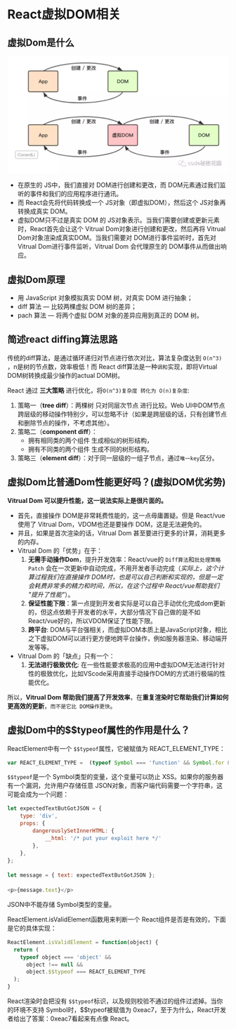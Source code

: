# React虚拟DOM相关

## 虚拟Dom是什么
![](./images/react-VDOM.png)

- 在原生的 JS中，我们直接对 DOM进行创建和更改，而 DOM元素通过我们监听的事件和我们的应用程序进行通讯。
- 而 React会先将代码转换成一个 JS对象（即虚拟DOM），然后这个 JS对象再转换成真实 DOM。
- 虚拟DOM只不过是真实 DOM 的 JS对象表示。当我们需要创建或更新元素时，React首先会让这个 Vitrual Dom对象进行创建和更改，然后再将 Vitrual Dom对象渲染成真实DOM。当我们需要对 DOM进行事件监听时，首先对 Vitrual Dom进行事件监听，Vitrual Dom 会代理原生的 DOM事件从而做出响应。

## 虚拟Dom原理

- 用 JavaScript 对象模拟真实 DOM 树，对真实 DOM 进行抽象；
- diff 算法 — 比较两棵虚拟 DOM 树的差异；
- pach 算法 — 将两个虚拟 DOM 对象的差异应用到真正的 DOM 树。

## 简述react diffing算法思路

传统的diff算法，是通过循环递归对节点进行依次对比，算法复杂度达到 `O(n^3) `，n是树的节点数，效率极低！而 React diff算法是一种`调和`实现，即将Virtual DOM树转换成最少操作的actual DOM树。

React 通过 **三大策略** 进行优化，将`O(n^3)复杂度 转化为 O(n)复杂度`:

1. 策略一（**tree diff**）：两棵树 只对同层次节点 进行比较。Web UI中DOM节点跨层级的移动操作特别少，可以忽略不计（如果是跨层级的话，只有创建节点和删除节点的操作，不考虑其他）。
2. 策略二（**component diff**）：
    - 拥有相同类的两个组件 生成相似的树形结构，
    - 拥有不同类的两个组件 生成不同的树形结构。
3. 策略三（**element diff**）：对于同一层级的一组子节点，通过`唯一key`区分。

## 虚拟Dom比普通Dom性能更好吗？(虚拟DOM优劣势)

**Vitrual Dom 可以提升性能，这一说法实际上是很片面的。**

- 首先，直接操作 DOM是非常耗费性能的，这一点毋庸置疑。但是 React/vue使用了 Vitrual Dom，VDOM也还是要操作 DOM，这是无法避免的。
- 并且，如果是首次渲染的话，Vitrual Dom 甚至要进行更多的计算，消耗更多的内存。
- Vitrual Dom 的「优势」在于：
    1. **无需手动操作Dom**，提升开发效率：React/vue的 `Diff算法`和`批处理策略Patch` 会在一次更新中自动完成，不用开发者手动完成（*实际上，这个计算过程我们在直接操作 DOM时，也是可以自己判断和实现的，但是一定会耗费非常多的精力和时间，所以，在这个过程中 React/vue帮助我们 "提升了性能"*）。
    2. **保证性能下限**：第一点提到开发者实际是可以自己手动优化完成dom更新的，但这点依赖于开发者的水平，大部分情况下自己做的是不如 React/vue好的，所以VDOM保证了性能下限。
    3. **跨平台**: DOM与平台强相关，而虚拟DOM本质上是JavaScript对象，相比之下虚拟DOM可以进行更方便地跨平台操作，例如服务器渲染、移动端开发等等。
- Vitrual Dom 的「缺点」只有一个：
    1. **无法进行极致优化**: 在一些性能要求极高的应用中虚拟DOM无法进行针对性的极致优化，比如VScode采用直接手动操作DOM的方式进行极端的性能优化。

所以，**Vitrual Dom 帮助我们提高了开发效率**，在**重复渲染时它帮助我们计算如何更高效的更新**，`而不是它比 DOM操作更快`。

## 虚拟Dom中的$$typeof属性的作用是什么？

ReactElement中有一个 `$$typeof`属性，它被赋值为 REACT_ELEMENT_TYPE：
```js
var REACT_ELEMENT_TYPE =  (typeof Symbol === 'function' && Symbol.for && Symbol.for('react.element')) ||  0xeac7;
```
`$$typeof`是一个 Symbol类型的变量，这个变量可以防止 XSS。如果你的服务器有一个漏洞，允许用户存储任意 JSON对象，而客户端代码需要一个字符串，这可能会成为一个问题：
```js
let expectedTextButGotJSON = {
    type: 'div',
    props: {
        dangerouslySetInnerHTML: {
            __html: '/* put your exploit here */'
        },
    },
};

let message = { text: expectedTextButGotJSON };

<p>{message.text}</p>
```
JSON中不能存储 Symbol类型的变量。

ReactElement.isValidElement函数用来判断一个 React组件是否是有效的，下面是它的具体实现：
```js
ReactElement.isValidElement = function(object) {
  return (
    typeof object === 'object' &&
      object !== null &&
      object.$$typeof === REACT_ELEMENT_TYPE
  );
}
```
React渲染时会把没有 `$$typeof`标识，以及规则校验不通过的组件过滤掉。当你的环境不支持 Symbol时，$$typeof被赋值为 0xeac7，至于为什么，React开发者给出了答案：0xeac7看起来有点像 React。





